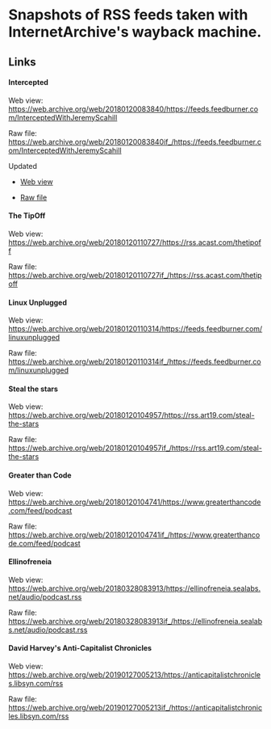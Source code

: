 # Snapshots of RSS feeds taken with InternetArchive's wayback machine.

## Links

#### Intercepted

Web view: https://web.archive.org/web/20180120083840/https://feeds.feedburner.com/InterceptedWithJeremyScahill

Raw file: https://web.archive.org/web/20180120083840if_/https://feeds.feedburner.com/InterceptedWithJeremyScahill

Updated

* [Web view](https://web.archive.org/web/20180203132146/https://feeds.feedburner.com/InterceptedWithJeremyScahill)

* [Raw file](https://web.archive.org/web/20180203132146/https://feeds.feedburner.com/InterceptedWithJeremyScahill)

#### The TipOff

Web view: https://web.archive.org/web/20180120110727/https://rss.acast.com/thetipoff

Raw file: https://web.archive.org/web/20180120110727if_/https://rss.acast.com/thetipoff

#### Linux Unplugged

Web view: https://web.archive.org/web/20180120110314/https://feeds.feedburner.com/linuxunplugged

Raw file: https://web.archive.org/web/20180120110314if_/https://feeds.feedburner.com/linuxunplugged

#### Steal the stars

Web view: https://web.archive.org/web/20180120104957/https://rss.art19.com/steal-the-stars

Raw file: https://web.archive.org/web/20180120104957if_/https://rss.art19.com/steal-the-stars

#### Greater than Code

Web view: https://web.archive.org/web/20180120104741/https://www.greaterthancode.com/feed/podcast

Raw file: https://web.archive.org/web/20180120104741if_/https://www.greaterthancode.com/feed/podcast

#### Ellinofreneia

Web view: https://web.archive.org/web/20180328083913/https://ellinofreneia.sealabs.net/audio/podcast.rss

Raw file: https://web.archive.org/web/20180328083913if_/https://ellinofreneia.sealabs.net/audio/podcast.rss

#### David Harvey's Anti-Capitalist Chronicles

Web view: https://web.archive.org/web/20190127005213/https://anticapitalistchronicles.libsyn.com/rss

Raw file: https://web.archive.org/web/20190127005213if_/https://anticapitalistchronicles.libsyn.com/rss
